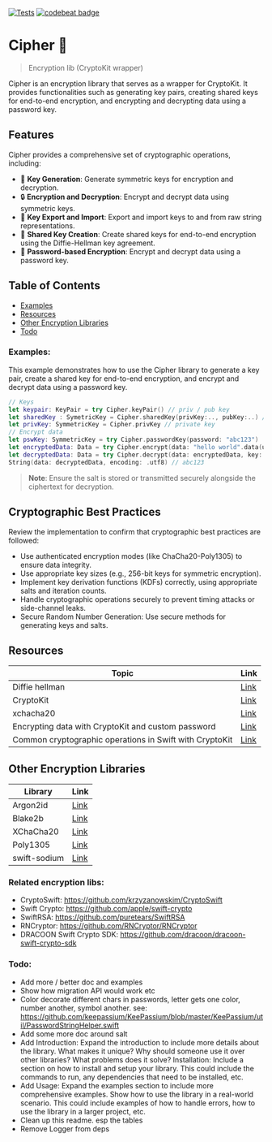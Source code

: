 [![Tests](https://github.com/sentryco/Cipher/actions/workflows/Tests.yml/badge.svg)](https://github.com/sentryco/Cipher/actions/workflows/Tests.yml)
[![codebeat badge](https://codebeat.co/badges/defeb515-78e7-4a29-a4f1-6f58191ace4c)](https://codebeat.co/projects/github-com-sentryco-cipher-main)

# Cipher 🔏

> Encryption lib (CryptoKit wrapper)

Cipher is an encryption library that serves as a wrapper for CryptoKit. It provides functionalities such as generating key pairs, creating shared keys for end-to-end encryption, and encrypting and decrypting data using a password key.

## Features

Cipher provides a comprehensive set of cryptographic operations, including:

- 🔑 **Key Generation**: Generate symmetric keys for encryption and decryption.  
- 🔒 **Encryption and Decryption**: Encrypt and decrypt data using symmetric keys.  
- 🔄 **Key Export and Import**: Export and import keys to and from raw string representations. 
- 🤝 **Shared Key Creation**: Create shared keys for end-to-end encryption using the Diffie-Hellman key agreement.  
- 🔐 **Password-based Encryption**: Encrypt and decrypt data using a password key.  

## Table of Contents
- [Examples](#examples)
- [Resources](#resources)
- [Other Encryption Libraries](#other-encryption-libraries)
- [Todo](#todo)

### Examples:
This example demonstrates how to use the Cipher library to generate a key pair, create a shared key for end-to-end encryption, and encrypt and decrypt data using a password key.

```swift
// Keys
let keypair: KeyPair = try Cipher.keyPair() // priv / pub key
let sharedKey : SymetricKey = Cipher.sharedKey(privKey:.., pubKey:..) // used for E2EE
let privKey: SymmetricKey = Cipher.privKey // private key
// Encrypt data
let pswKey: SymmetricKey = try Cipher.passwordKey(password: "abc123")
let encryptedData: Data = try Cipher.encrypt(data: "hello world".data(using: .utf8)!, key: pswKey) // Decrypt payload with local shared key
let decryptedData: Data = try Cipher.decrypt(data: encryptedData, key: pswKey) // Decrypt payload with remote shared key
String(data: decryptedData, encoding: .utf8) // abc123
```

> **Note**: Ensure the salt is stored or transmitted securely alongside the ciphertext for decryption.

## Cryptographic Best Practices

Review the implementation to confirm that cryptographic best practices are followed:
- Use authenticated encryption modes (like ChaCha20-Poly1305) to ensure data integrity.
- Use appropriate key sizes (e.g., 256-bit keys for symmetric encryption).
- Implement key derivation functions (KDFs) correctly, using appropriate salts and iteration counts.
- Handle cryptographic operations securely to prevent timing attacks or side-channel leaks.
- Secure Random Number Generation: Use secure methods for generating keys and salts.


## Resources
| Topic | Link |
| --- | --- |
| Diffie hellman | [Link](https://shubhomoybiswas.medium.com/diffie-hellman-key-exchange-in-end-to-end-encryption-e2ee-2366e056661) |
| CryptoKit | [Link](https://www.raywenderlich.com/10846296-introducing-cryptokit) |
| xchacha20 | [Link](https://nordpass.com/features/xchacha20-encryption/) |
| Encrypting data with CryptoKit and custom password | [Link](https://fred.appelman.net/?p=119) |
| Common cryptographic operations in Swift with CryptoKit | [Link](https://medium.com/swlh/common-cryptographic-operations-in-swift-with-cryptokit-b30a4becc895) |


## Other Encryption Libraries
| Library | Link |
| --- | --- |
| Argon2id | [Link](https://www.cryptolux.org/images/0/0d/Argon2.pdf) |
| Blake2b | [Link](https://doc.libsodium.org/hashing/generic_hashing) |
| XChaCha20 | [Link](https://doc.libsodium.org/advanced/stream_ciphers/xchacha20) |
| Poly1305 | [Link](https://doc.libsodium.org/secret-key_cryptography/aead/chacha20-poly1305/xchacha20-poly1305_construction) |
| swift-sodium | [Link](https://github.com/jedisct1/swift-sodium) |

### Related encryption libs:

- CryptoSwift: https://github.com/krzyzanowskim/CryptoSwift
- Swift Crypto: https://github.com/apple/swift-crypto
- SwiftRSA: https://github.com/puretears/SwiftRSA
- RNCryptor: https://github.com/RNCryptor/RNCryptor
- DRACOON Swift Crypto SDK: https://github.com/dracoon/dracoon-swift-crypto-sdk
 
### Todo:
- Add more / better doc and examples
- Show how migration API would work etc
- Color decorate different chars in passwords, letter gets one color, number another, symbol another. see: https://github.com/keepassium/KeePassium/blob/master/KeePassium/util/PasswordStringHelper.swift
- Add some more doc around salt
- Add Introduction: Expand the introduction to include more details about the library. What makes it unique? Why should someone use it over other libraries? What problems does it solve?
Installation: Include a section on how to install and setup your library. This could include the commands to run, any dependencies that need to be installed, etc.
- Add Usage: Expand the examples section to include more comprehensive examples. Show how to use the library in a real-world scenario. This could include examples of how to handle errors, how to use the library in a larger project, etc.
- Clean up this readme. esp the tables
- Remove Logger from deps